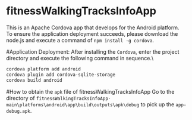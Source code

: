 # fitnessWalkingTracksInfoApp
This is an Apache Cordova app that develops for the Android platform.\
To ensure the application deployment succeeds, please download the node.js and execute a command of `npm install -g cordova`.

#Application Deployment:
After installing the `Cordova`, enter the project directory and execute the following command in sequence.\
```bash
cordova platform add android 
cordova plugin add cordova-sqlite-storage
cordova build android
```
#How to obtain the `apk` file of fitnessWalkingTracksInfoApp
Go to the directory of `fitnessWalkingTracksInfoApp-main\platforms\android\app\build\outputs\apk\debug` to pick up the `app-debug.apk`.

